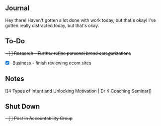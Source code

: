 ## Journal
Hey there! Haven't gotten a lot done with work today, but that's okay! I've gotten really distracted today, but that's okay.

## To-Do
<del>- [ ] Research - Further refine personal brand categorizations</del>
- [x] Business - finish reviewing ecom sites

## Notes
[[4 Types of Intent and Unlocking Motivation | Dr K Coaching Seminar]]

## Shut Down
<del>- [ ] Post in Accountability Group</del>